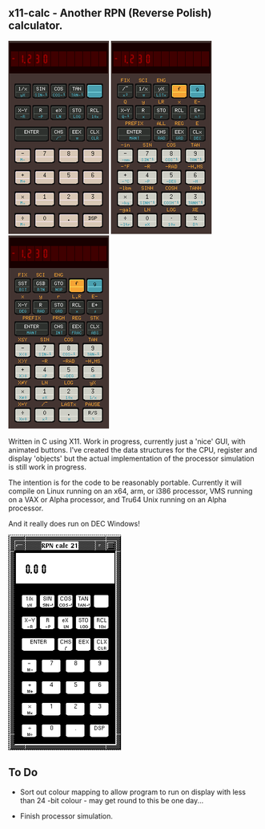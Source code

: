 ## x11-calc - Another RPN (Reverse Polish) calculator.

![HP21](./images/x11-calc-21.png) ![HP32](./images/x11-calc-32.png) ![HP33](./images/x11-calc-33.png)

Written in C using X11. Work in progress, currently just a 'nice' GUI,  with
animated  buttons.  I've created the data structures for the  CPU,  register
and  display  'objects'  but the  actual  implementation  of  the  processor
simulation is still work in progress.

The  intention is for the code to be reasonably portable.  Currently it will
compile on Linux running on an x64, arm, or i386 processor, VMS running on a
VAX or Alpha processor, and Tru64 Unix running on an Alpha processor.

And it really does run on DEC Windows!

![HP21](./images/x11-calc-21-decwindows.png)

## To Do

* Sort out colour mapping to allow program to run on display with less  than
  24 -bit colour - may get round to this be one day...

* Finish processor simulation.
